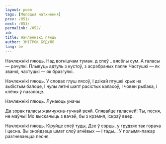 ```yaml
---
layout: poem
tags: [Мелодыя натхнення]
prev: /051/
next: /053/
permalink: /052/
id: 
title: Начлежнікі пяюць
author: ЗМІТРОК БЯДУЛЯ
lang: be
---
```



 
Начлежнікі пяюць. Над вогнішчам туман. д  спеў  _ вясёлы сум. А галасы — рачулкі. Плывуць адтуль з кустоў, з асрэбраных палян Частушкі — як званкі, частушкі — як бразгулкі.

Начлежнікі пяюць. У словах глуш лясоў, I дзікай птушкі крык на зыбістым балоце, I чулы летні шэпт расістых каласоў, I човен рыбака, і клёны ў пазалоце.

Начлежнікі пяюць. Лунаюць уначы

Да зорак галасы жамчужна-гучнай веяй. Спявайце галасней! Ты, песня, не маўчы! Мо выскачыць з вачэй, бы з крэмня, іскраў веер.

Начлежнікі пяюць. Кіруйце спеў туды, Дзе ў сэрцы, у грудзях так горача і цесна. Вы знойдзеце шмат слоў агнёвых — і тады... У полымя-пажар разгневаецца песня.
